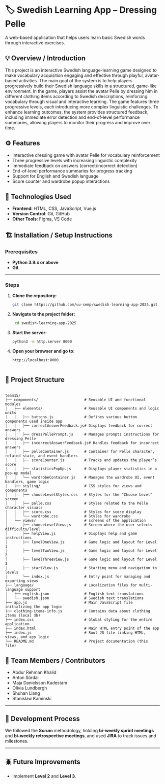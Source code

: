 # 🏷️ Swedish Learning App – Dressing Pelle

A web-based application that helps users learn basic Swedish words through interactive exercises.

## 💡 Overview / Introduction

This project is an interactive Swedish language-learning game designed to make vocabulary acquisition engaging and effective through playful, avatar-based activities. The main goal of the system is to help players progressively build their Swedish language skills in a structured, game-like environment. In the game, players assist the avatar Pelle by dressing him in different clothing items according to Swedish descriptions, reinforcing vocabulary through visual and interactive learning. The game features three progressive levels, each introducing more complex linguistic challenges. To enhance learning outcomes, the system provides structured feedback, including immediate error detection and end-of-level performance summaries, allowing players to monitor their progress and improve over time.

## ⚙️ Features

- Interactive dressing game with avatar Pelle for vocabulary reinforcement
- Three progressive levels with increasing linguistic complexity
- Immediate feedback on answers (correct/incorrect detection)
- End-of-level performance summaries for progress tracking
- Support for English and Swedish language
- Score counter and wardrobe popup interactions

## 🧰 Technologies Used

- **Frontend**: HTML, CSS, JavaScript, Vue.js
- **Version Control**: Git, GitHub
- **Other Tools**: Figma, VS Code

## 🏗️ Installation / Setup Instructions

### Prerequisites
- **Python 3.9.x or above**
- **Git**

---

### Steps

1. **Clone the repository:**
   ```bash
   git clone https://github.com/uu-semp/swedish-learning-app-2025.git

2. **Navigate to the project folder:**
   ```bash
    cd swedish-learning-app-2025


3. **Start the server:**
    ```bash
    python3 -m http.server 8000

4. **Open your browser and go to:**
    ```bash
    http://localhost:8000



## 📂 Project Structure

```

team15/
├── components/                     # Reusable UI and functional modules
│   ├── elements/                   # Reusable UI components and logic units
│   │   ├── buttons.js              # Defines various button components used inside app
│   │   ├── correctAnswerFeedback.js# Displays feedback for correct answers
│   │   ├── dressPellePrompt.js     # Manages prompts instructions for dressing Pelle
│   │   ├── incorrectAnswerFeedback.js# Handles feedback for incorrect answers
│   │   ├── pelleContainer.js       # Container for Pelle character, related state, and event handlers
│   │   ├── scoreCounter.js         # Tracks and updates the player’s score
│   │   ├── statisticsPopUp.js      # Displays player statistics in a pop-up modal
│   │   └── wardrobeContainer.js    # Manages the wardrobe UI, event handlers, game logic
│   ├── styling/                    # CSS styles for views and components
│   │   ├── chooseLevelStyles.css   # Styles for the "Choose Level" screen
│   │   ├── pelle.css               # Styles related to the Pelle character visuals
│   │   ├── score.css               # Styles for score display
│   │   └── wardrobe.css            # Styles for wardrobe
│   └── views/                      # screens of the application
│       ├── chooseLevelView.js      # Screen where the user selects difficulty/level
│       ├── helpView.js             # Displays help and game instructions
│       ├── levelOneView.js         # Game logic and layout for Level 1
│       ├── levelTwoView.js         # Game logic and layout for Level 2
│       ├── levelThreeView.js       # Game logic and layout for Level 3
│       ├── startView.js            # Starting menu and navigation to levels
│       └── index.js                # Entry point for managing and exporting views
├── language/                       # Localization files for multi-language support
│   ├── english.json                # English text translations
│   └── swedish.json                # Swedish text translations
├── app.js                          # Main JavaScript file initializing the app logic
├── clothing-items-info.js          # Contains data about clothing items (local db)
├── index.css                       # Global styling for the entire application
├── index.html                      # Main HTML entry point of the app
├── index.js                        # Root JS file linking HTML, views, and app logic
└── README.md                       # Project documentation (this file)
```
## 👥 Team Members / Contributors
- Abdur Rehman Khalid  
- Anton Sördal  
- Maja Danielsson Kadestam  
- Olivia Lundbergh  
- Shuhan Liang  
- Stanislaw Kaminski  

---

## 🧭 Development Process
We followed the **Scrum** methodology, holding **bi-weekly sprint meetings** and **bi-weekly retrospective meetings**, and used **JIRA** to track issues and milestones.

---

## 🪲 Future Improvements
- Implement **Level 2** and **Level 3**.

